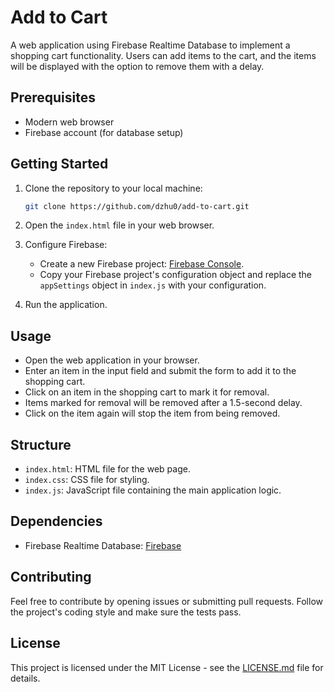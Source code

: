 # Add to Cart

A web application using Firebase Realtime Database to implement a shopping cart functionality. Users can add items to the cart, and the items will be displayed with the option to remove them with a delay.

## Prerequisites

- Modern web browser
- Firebase account (for database setup)

## Getting Started

1. Clone the repository to your local machine:

    ```bash
    git clone https://github.com/dzhu0/add-to-cart.git
    ```

2. Open the `index.html` file in your web browser.

3. Configure Firebase:
    - Create a new Firebase project: [Firebase Console](https://console.firebase.google.com/).
    - Copy your Firebase project's configuration object and replace the `appSettings` object in `index.js` with your configuration.

4. Run the application.

## Usage

- Open the web application in your browser.
- Enter an item in the input field and submit the form to add it to the shopping cart.
- Click on an item in the shopping cart to mark it for removal.
- Items marked for removal will be removed after a 1.5-second delay.
- Click on the item again will stop the item from being removed.

## Structure

- `index.html`: HTML file for the web page.
- `index.css`: CSS file for styling.
- `index.js`: JavaScript file containing the main application logic.

## Dependencies

- Firebase Realtime Database: [Firebase](https://firebase.google.com/)

## Contributing

Feel free to contribute by opening issues or submitting pull requests. Follow the project's coding style and make sure the tests pass.

## License

This project is licensed under the MIT License - see the [LICENSE.md](LICENSE.md) file for details.
